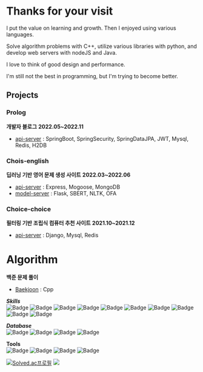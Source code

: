 # Thanks for your visit   
I put the value on learning and growth. Then I enjoyed using various languages.   
   
Solve algorithm problems with C++, utilize various libraries with python, and develop web servers with nodeJS and Java.   
   
I love to think of good design and performance.   
   
I'm still not the best in programming, but I'm trying to become better.   
   

## Projects   
### Prolog   
__개발자 블로그__
__2022.05~2022.11__
* [api-server](https://github.com/bodyMist/prolog) : SpringBoot, SpringSecurity, SpringDataJPA, JWT, Mysql, Redis, H2DB

### Chois-english   
__딥러닝 기반 영어 문제 생성 사이트__
__2022.03~2022.06__
* [api-server](https://github.com/bodyMist/chois-english-back) : Express, Mogoose, MongoDB
* [model-server](https://github.com/bodyMist/chois-english-model) : Flask, SBERT, NLTK, OFA

### Choice-choice   
__필터링 기반 조립식 컴퓨터 추천 사이트__
__2021.10~2021.12__
* [api-server](https://github.com/bodyMist/chois-choice/tree/main/back) : Django, Mysql, Redis

Algorithm
=========
__백준 문제 풀이__
* [Baekjoon](https://github.com/bodyMist/Algorithm) : Cpp

   
___Skills___   
![Badge](https://img.shields.io/badge/Java-orange)
![Badge](https://img.shields.io/badge/Python-3776AB?logo=Python&logoColor=white)
![Badge](https://img.shields.io/badge/JavaScript-F7DF1E?logo=JavaScript&logoColor=white)
![Badge](https://img.shields.io/badge/Node.js-339933?logo=Node.js&logoColor=white)
![Badge](https://img.shields.io/badge/C++-00599C?logo=C%2B%2B&logoColor=white)
![Badge](https://img.shields.io/badge/Spring-6DB33F?logo=Spring&logoColor=white)
![Badge](https://img.shields.io/badge/SpringBoot-6DB33F?logo=SpringBoot&logoColor=white)
![Badge](https://img.shields.io/badge/SpringSecurity-6DB33F?logo=SpringSecurity&logoColor=white)
![Badge](https://img.shields.io/badge/Django-092E20?logo=Django&logoColor=white)
![Badge](https://img.shields.io/badge/Flask-000000?logo=Flask&logoColor=white)   
   
___Database___   
![Badge](https://img.shields.io/badge/MySQL-4479A1?logo=MySQL&logoColor=white)
![Badge](https://img.shields.io/badge/Redis-DC382D?logo=Redis&logoColor=white)
![Badge](https://img.shields.io/badge/MongoDB-47A248?logo=MongoDB&logoColor=white)
![Badge](https://img.shields.io/badge/OracleDatabase-F80000?logo=Oracle&logoColor=white)   
   
__Tools__   
![Badge](https://img.shields.io/badge/Git-F05032?logo=Git&logoColor=white)
![Badge](https://img.shields.io/badge/GitHub-181717?logo=GitHub&logoColor=white)
![Badge](https://img.shields.io/badge/Notion-000000?logo=Notion&logoColor=white)
![Badge](https://img.shields.io/badge/Slack-4A154B?logo=Slack&logoColor=white)
   
   
[![Solved.ac프로필](http://mazassumnida.wtf/api/v2/generate_badge?boj=sky834459)](https://solved.ac/sky834459)
  <img src="https://github-readme-stats.vercel.app/api/top-langs/?username=bodyMist&layout=compact"><br><br>
